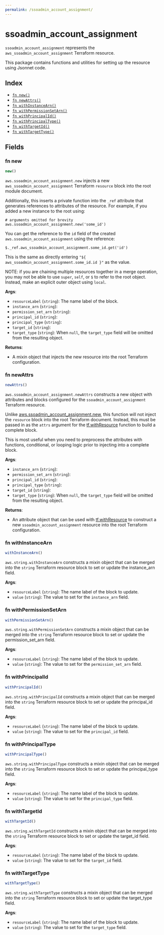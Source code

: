 ```yaml
---
permalink: /ssoadmin_account_assignment/
---
```


# ssoadmin_account_assignment

`ssoadmin_account_assignment` represents the `aws_ssoadmin_account_assignment` Terraform resource.



This package contains functions and utilities for setting up the resource using Jsonnet code.


## Index

* [`fn new()`](#fn-new)
* [`fn newAttrs()`](#fn-newattrs)
* [`fn withInstanceArn()`](#fn-withinstancearn)
* [`fn withPermissionSetArn()`](#fn-withpermissionsetarn)
* [`fn withPrincipalId()`](#fn-withprincipalid)
* [`fn withPrincipalType()`](#fn-withprincipaltype)
* [`fn withTargetId()`](#fn-withtargetid)
* [`fn withTargetType()`](#fn-withtargettype)

## Fields

### fn new

```ts
new()
```


`aws.ssoadmin_account_assignment.new` injects a new `aws_ssoadmin_account_assignment` Terraform `resource`
block into the root module document.

Additionally, this inserts a private function into the `_ref` attribute that generates references to attributes of the
resource. For example, if you added a new instance to the root using:

    # arguments omitted for brevity
    aws.ssoadmin_account_assignment.new('some_id')

You can get the reference to the `id` field of the created `aws.ssoadmin_account_assignment` using the reference:

    $._ref.aws_ssoadmin_account_assignment.some_id.get('id')

This is the same as directly entering `"${ aws_ssoadmin_account_assignment.some_id.id }"` as the value.

NOTE: if you are chaining multiple resources together in a merge operation, you may not be able to use `super`, `self`,
or `$` to refer to the root object. Instead, make an explicit outer object using `local`.

**Args**:
  - `resourceLabel` (`string`): The name label of the block.
  - `instance_arn` (`string`): 
  - `permission_set_arn` (`string`): 
  - `principal_id` (`string`): 
  - `principal_type` (`string`): 
  - `target_id` (`string`): 
  - `target_type` (`string`):  When `null`, the `target_type` field will be omitted from the resulting object.

**Returns**:
- A mixin object that injects the new resource into the root Terraform configuration.


### fn newAttrs

```ts
newAttrs()
```


`aws.ssoadmin_account_assignment.newAttrs` constructs a new object with attributes and blocks configured for the `ssoadmin_account_assignment`
Terraform resource.

Unlike [aws.ssoadmin_account_assignment.new](#fn-new), this function will not inject the `resource`
block into the root Terraform document. Instead, this must be passed in as the `attrs` argument for the
[tf.withResource](https://github.com/tf-libsonnet/core/tree/main/docs#fn-withresource) function to build a complete block.

This is most useful when you need to preprocess the attributes with functions, conditional, or looping logic prior to
injecting into a complete block.

**Args**:
  - `instance_arn` (`string`): 
  - `permission_set_arn` (`string`): 
  - `principal_id` (`string`): 
  - `principal_type` (`string`): 
  - `target_id` (`string`): 
  - `target_type` (`string`):  When `null`, the `target_type` field will be omitted from the resulting object.

**Returns**:
  - An attribute object that can be used with [tf.withResource](https://github.com/tf-libsonnet/core/tree/main/docs#fn-withresource) to construct a new `ssoadmin_account_assignment` resource into the root Terraform configuration.


### fn withInstanceArn

```ts
withInstanceArn()
```

`aws.string.withInstanceArn` constructs a mixin object that can be merged into the `string`
Terraform resource block to set or update the instance_arn field.



**Args**:
  - `resourceLabel` (`string`): The name label of the block to update.
  - `value` (`string`): The value to set for the `instance_arn` field.


### fn withPermissionSetArn

```ts
withPermissionSetArn()
```

`aws.string.withPermissionSetArn` constructs a mixin object that can be merged into the `string`
Terraform resource block to set or update the permission_set_arn field.



**Args**:
  - `resourceLabel` (`string`): The name label of the block to update.
  - `value` (`string`): The value to set for the `permission_set_arn` field.


### fn withPrincipalId

```ts
withPrincipalId()
```

`aws.string.withPrincipalId` constructs a mixin object that can be merged into the `string`
Terraform resource block to set or update the principal_id field.



**Args**:
  - `resourceLabel` (`string`): The name label of the block to update.
  - `value` (`string`): The value to set for the `principal_id` field.


### fn withPrincipalType

```ts
withPrincipalType()
```

`aws.string.withPrincipalType` constructs a mixin object that can be merged into the `string`
Terraform resource block to set or update the principal_type field.



**Args**:
  - `resourceLabel` (`string`): The name label of the block to update.
  - `value` (`string`): The value to set for the `principal_type` field.


### fn withTargetId

```ts
withTargetId()
```

`aws.string.withTargetId` constructs a mixin object that can be merged into the `string`
Terraform resource block to set or update the target_id field.



**Args**:
  - `resourceLabel` (`string`): The name label of the block to update.
  - `value` (`string`): The value to set for the `target_id` field.


### fn withTargetType

```ts
withTargetType()
```

`aws.string.withTargetType` constructs a mixin object that can be merged into the `string`
Terraform resource block to set or update the target_type field.



**Args**:
  - `resourceLabel` (`string`): The name label of the block to update.
  - `value` (`string`): The value to set for the `target_type` field.

